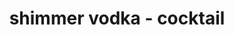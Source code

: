 ---
id: 5e33271bd93baa0014b84122
servings:
notes:
directions: 'mix the vodka and simple syrup until well combined.
stir in the petal luster dust.
swirl the liqueur just before use
 as the luster dust will settle to the bottom after a while.
chill until needed.'
ingredients: '1 cup of flavoured vodka or a combination of flavoured vodkas
1/3 - 1/2 cup of simple syrup add more or less
 according to your preference
a little less than 1/4 tsp of petal luster dust in your favourite colour (i used gold)'
rating: 0
ease:

category:
href: 'https: //www.theflavorbender.com/how-to-make-shimmery-liqueur/#wprm-recipe-container-19280'
totalTime:
cookTime:
prepTime:
title: shimmer vodka - cocktail
path: /shimmer-vodka-cocktail
---